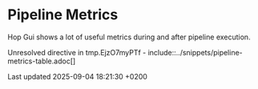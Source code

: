 <div id="header">

# Pipeline Metrics

</div>

<div id="content">

<div class="paragraph">

Hop Gui shows a lot of useful metrics during and after pipeline execution.

</div>

<div class="paragraph">

Unresolved directive in tmp.EjzO7myPTf - include::../snippets/pipeline-metrics-table.adoc\[\]

</div>

</div>

<div id="footer">

<div id="footer-text">

Last updated 2025-09-04 18:21:30 +0200

</div>

</div>
